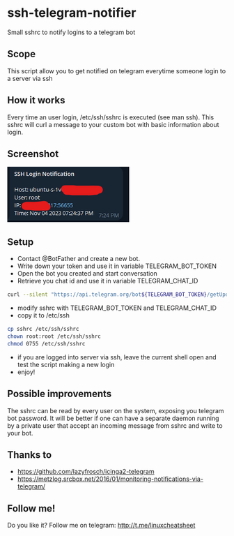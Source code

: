 # ssh-telegram-notifier
Small sshrc to notify logins to a telegram bot
## Scope
This script allow you to get notified on telegram everytime someone login to a server via ssh
## How it works
Every time an user login, /etc/ssh/sshrc is executed (see man ssh). This sshrc will curl a message to your custom bot with basic information about login.
## Screenshot
![sshnotify](https://github.com/TrueBad0ur/ssh-telegram-notifier/blob/master/preview.png)
## Setup
- Contact @BotFather and create a new bot.
- Write down your token and use it in variable TELEGRAM_BOT_TOKEN
- Open the bot you created and start conversation
- Retrieve you chat id and use it in variable TELEGRAM_CHAT_ID
```bash
curl --silent "https://api.telegram.org/bot${TELEGRAM_BOT_TOKEN}/getUpdates" | jq .
```
- modify sshrc with TELEGRAM_BOT_TOKEN and TELEGRAM_CHAT_ID
- copy it to /etc/ssh
```bash
cp sshrc /etc/ssh/sshrc
chown root:root /etc/ssh/sshrc
chmod 0755 /etc/ssh/sshrc
```
- if you are logged into server via ssh, leave the current shell open and test the script making a new login
- enjoy!
## Possible improvements
The sshrc can be read by every user on the system, exposing you telegram bot password.
It will be better if one can have a separate daemon running by a private user that accept an incoming message from sshrc and write to your bot.
## Thanks to
- https://github.com/lazyfrosch/icinga2-telegram
- https://metzlog.srcbox.net/2016/01/monitoring-notifications-via-telegram/
## Follow me!
Do you like it? Follow me on telegram: http://t.me/linuxcheatsheet
